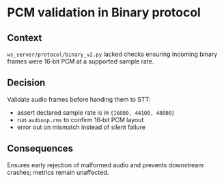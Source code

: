 # PCM validation in Binary protocol

## Context
`ws_server/protocol/binary_v2.py` lacked checks ensuring incoming binary frames were 16‑bit PCM at a supported sample rate.

## Decision
Validate audio frames before handing them to STT:
- assert declared sample rate is in `{16000, 44100, 48000}`
- run `audioop.rms` to confirm 16‑bit PCM layout
- error out on mismatch instead of silent failure

## Consequences
Ensures early rejection of malformed audio and prevents downstream crashes; metrics remain unaffected.
